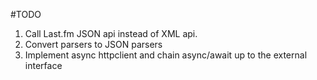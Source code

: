 #TODO
1. Call Last.fm JSON api instead of XML api.
2. Convert parsers to JSON parsers
3. Implement async httpclient and chain async/await up to the external
interface
